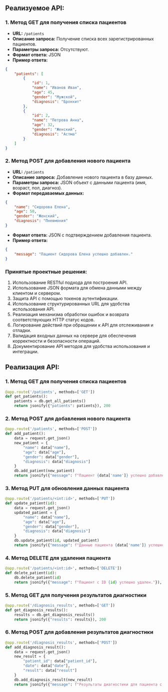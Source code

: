 ## Реализуемое API:

### 1. Метод GET для получения списка пациентов
- **URL:** `/patients`
- **Описание запроса:** Получение списка всех зарегистрированных пациентов.
- **Параметры запроса:** Отсутствуют.
- **Формат ответа:** JSON
- **Пример ответа:**
```json
{
    "patients": [
        {
            "id": 1,
            "name": "Иванов Иван",
            "age": 45,
            "gender": "Мужской",
            "diagnosis": "Бронхит"
        },
        {
            "id": 2,
            "name": "Петрова Анна",
            "age": 32,
            "gender": "Женский",
            "diagnosis": "Астма"
        }
    ]
}
```

### 2. Метод POST для добавления нового пациента
- **URL:** `/patients`
- **Описание запроса:** Добавление нового пациента в базу данных.
- **Параметры запроса:** JSON объект с данными пациента (имя, возраст, пол, диагноз).
- **Формат передаваемых данных:**
```json
{
    "name": "Сидорова Елена",
    "age": 50,
    "gender": "Женский",
    "diagnosis": "Пневмония"
}
```
- **Формат ответа:** JSON с подтверждением добавления пациента.
- **Пример ответа:**
```json
{
    "message": "Пациент Сидорова Елена успешно добавлен."
}
```
### Принятые проектные решения:

1. Использование RESTful подхода для построения API.
2. Использование JSON формата для обмена данными между клиентом и сервером.
3. Защита API с помощью токенов аутентификации.
4. Использование структурированных URL для удобства использования API.
5. Реализация механизма обработки ошибок и возврата соответствующих HTTP статус кодов.
6. Логирование действий при обращении к API для отслеживания и отладки.
7. Валидация входных данных на сервере для обеспечения корректности и безопасности операций.
8. Документирование API методов для удобства использования и интеграции.

## Реализация API:

### 1. Метод GET для получения списка пациентов
```python
@app.route('/patients', methods=['GET'])
def get_patients():
    patients = db.get_all_patients()
    return jsonify({"patients": patients}), 200
```

### 2. Метод POST для добавления нового пациента
```python
@app.route('/patients', methods=['POST'])
def add_patient():
    data = request.get_json()
    new_patient = {
        "name": data["name"],
        "age": data["age"],
        "gender": data["gender"],
        "diagnosis": data["diagnosis"]
    }
    db.add_patient(new_patient)
    return jsonify({"message": f"Пациент {data['name']} успешно добавлен."}), 201
```

### 3. Метод PUT для обновления данных пациента
```python
@app.route('/patients/<int:id>', methods=['PUT'])
def update_patient(id):
    data = request.get_json()
    updated_patient = {
        "name": data["name"],
        "age": data["age"],
        "gender": data["gender"],
        "diagnosis": data["diagnosis"]
    }
    db.update_patient(id, updated_patient)
    return jsonify({"message": f"Данные пациента {data['name']} успешно обновлены."}), 200
```

### 4. Метод DELETE для удаления пациента
```python
@app.route('/patients/<int:id>', methods=['DELETE'])
def delete_patient(id):
    db.delete_patient(id)
    return jsonify({"message": f"Пациент с ID {id} успешно удален."}), 200
```

### 5. Метод GET для получения результатов диагностики
```python
@app.route('/diagnosis_results', methods=['GET'])
def get_diagnosis_results():
    results = db.get_diagnosis_results()
    return jsonify({"results": results}), 200
```

### 6. Метод POST для добавления результатов диагностики
```python
@app.route('/diagnosis_results', methods=['POST'])
def add_diagnosis_result():
    data = request.get_json()
    new_result = {
        "patient_id": data["patient_id"],
        "date": data["date"],
        "result": data["result"]
    }
    db.add_diagnosis_result(new_result)
    return jsonify({"message": f"Результаты диагностики для пациента с ID {data['patient_id']} успешно добавлены."}), 201
```

